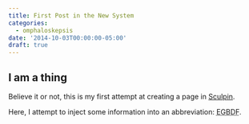 ```yaml
---
title: First Post in the New System
categories:
  - omphaloskepsis
date: '2014-10-03T00:00:00-05:00'
draft: true
---
```


## I am a thing

Believe it or not, this is my first attempt at creating a page in [Sculpin](http://sculpin.io).

Here, I attempt to inject some information into an abbreviation: <abbr title="Elvis's gyrating body dances funny!">EGBDF</abbr>.
